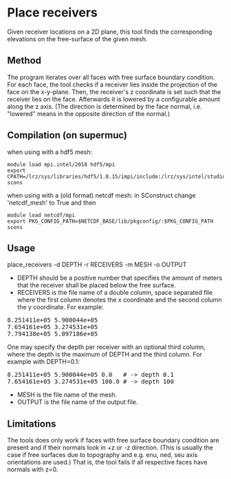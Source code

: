 Place receivers
===============
Given receiver locations on a 2D plane, this tool finds the corresponding elevations on the free-surface of the given mesh.

Method
------
The program iterates over all faces with free surface boundary condition. For each face, the tool checks if a receiver lies inside the projection of the face on the x-y-plane. Then, the receiver's z coordinate is set such that the receiver lies on the face. Afterwards it is lowered by a configurable amount along the z axis. (The direction is determined by the face normal, i.e. "lowered" means in the opposite direction of the normal.)

Compilation (on supermuc)
-----

when using with a hdf5 mesh:  
```
module load mpi.intel/2018 hdf5/mpi
export CPATH=/lrz/sys/libraries/hdf5/1.8.15/impi/include:/lrz/sys/intel/studio2018_p3/impi/2018.2.199/include/
scons
```

when using with a (old format) netcdf mesh:
in SConstruct change 'netcdf_mesh' to True and then  

```
module load netcdf/mpi
export PKG_CONFIG_PATH=$NETCDF_BASE/lib/pkgconfig/:$PKG_CONFIG_PATH
scons
```


Usage
-----
place_receivers -d DEPTH -r RECEIVERS -m MESH -o OUTPUT

- DEPTH should be a positive number that specifies the amount of meters that the receiver shall be placed below the free surface.
- RECEIVERS is the file name of a double column, space separated file where the first column denotes the x coordinate and the second column the y coordinate. For example:

<pre>
8.251411e+05 5.900044e+05
7.654161e+05 3.274531e+05
7.794138e+05 5.097186e+05
</pre>

One may specify the depth per receiver with an optional third column, where the depth is the maximum of DEPTH and the third column. For example with DEPTH=0.1:

<pre>
8.251411e+05 5.900044e+05 0.0   # -> depth 0.1
7.654161e+05 3.274531e+05 100.0 # -> depth 100
</pre>

- MESH is the file name of the mesh.
- OUTPUT is the file name of the output file.

Limitations
-----------
The tools does only work if faces with free surface boundary condition are present and if their normals look in +z or -z direction. (This is usually the case if free surfaces due to topography and e.g. enu, ned, seu axis orientations are used.) That is, the tool fails if all respective faces have normals with z=0.
